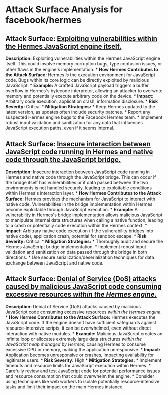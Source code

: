 # Attack Surface Analysis for facebook/hermes

## Attack Surface: [Exploiting vulnerabilities within the Hermes JavaScript engine itself.](./attack_surfaces/exploiting_vulnerabilities_within_the_hermes_javascript_engine_itself.md)

**Description:** Exploiting vulnerabilities within the Hermes JavaScript engine itself. This could involve memory corruption bugs, type confusion issues, or other flaws in the engine's implementation.
    * **How Hermes Contributes to the Attack Surface:** Hermes *is* the execution environment for JavaScript code. Bugs within its core logic can be directly exploited by malicious JavaScript.
    * **Example:** A crafted JavaScript payload triggers a buffer overflow in Hermes's bytecode interpreter, allowing an attacker to overwrite memory and potentially execute arbitrary code on the device.
    * **Impact:** Arbitrary code execution, application crash, information disclosure.
    * **Risk Severity:** Critical
    * **Mitigation Strategies:**
        * Keep Hermes updated to the latest version, as updates often include security patches.
        * Report any suspected Hermes engine bugs to the Facebook Hermes team.
        * Implement robust input validation and sanitization for any data that influences JavaScript execution paths, even if it seems internal.

## Attack Surface: [Insecure interaction between JavaScript code running in Hermes and native code through the JavaScript bridge.](./attack_surfaces/insecure_interaction_between_javascript_code_running_in_hermes_and_native_code_through_the_javascrip_f6412b0c.md)

**Description:** Insecure interaction between JavaScript code running in Hermes and native code through the JavaScript bridge. This can occur if the bridge itself has vulnerabilities or if data passed between the two environments is not handled securely, leading to exploitable conditions within Hermes's interaction layer.
    * **How Hermes Contributes to the Attack Surface:** Hermes provides the mechanism for JavaScript to interact with native code. Vulnerabilities in the bridge implementation within Hermes become exploitable through JavaScript execution.
    * **Example:** A vulnerability in Hermes's bridge implementation allows malicious JavaScript to manipulate internal data structures when calling a native function, leading to a crash or potentially code execution within the Hermes context.
    * **Impact:** Arbitrary native code execution (if the vulnerability bridges into native code), application crash, potential for sandbox escape.
    * **Risk Severity:** Critical
    * **Mitigation Strategies:**
        * Thoroughly audit and secure the Hermes JavaScript bridge implementation.
        * Implement robust input validation and sanitization on data passed through the bridge in both directions.
        * Use secure serialization/deserialization techniques for data exchange between JavaScript and native code.

## Attack Surface: [Denial of Service (DoS) attacks caused by malicious JavaScript code consuming excessive resources *within the Hermes engine*.](./attack_surfaces/denial_of_service__dos__attacks_caused_by_malicious_javascript_code_consuming_excessive_resources_wi_5ef010e4.md)

**Description:** Denial of Service (DoS) attacks caused by malicious JavaScript code consuming excessive resources *within the Hermes engine*.
    * **How Hermes Contributes to the Attack Surface:** Hermes executes the JavaScript code. If the engine doesn't have sufficient safeguards against resource-intensive scripts, it can be overwhelmed, even without direct interaction with native modules.
    * **Example:** Malicious JavaScript creates an infinite loop or allocates extremely large data structures *within the JavaScript heap managed by Hermes*, causing Hermes to consume excessive CPU or memory, making the application unresponsive.
    * **Impact:** Application becomes unresponsive or crashes, impacting availability for legitimate users.
    * **Risk Severity:** High
    * **Mitigation Strategies:**
        * Implement timeouts and resource limits for JavaScript execution within Hermes.
        * Carefully review and test JavaScript code for potential performance issues and resource consumption that could overwhelm the engine.
        * Consider using techniques like web workers to isolate potentially resource-intensive tasks and limit their impact on the main Hermes instance.


